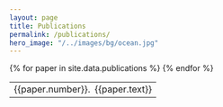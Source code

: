 ```yaml
---
layout: page
title: Publications
permalink: /publications/
hero_image: "/../images/bg/ocean.jpg"
---
```


<table>
{% for paper in site.data.publications %}
<tr>
  <td> {{paper.number}}. </td>
  <td style="padding-left: 22px ; text-indent: -22px ;text-align:left"> {{paper.text}}</td>
</tr>
{% endfor %}
</table>
